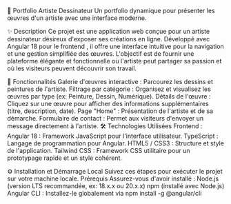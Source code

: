 🎨 Portfolio Artiste Dessinateur
Un portfolio dynamique pour présenter les œuvres d'un artiste avec une interface moderne.

✨ Description
Ce projet est une application web conçue pour un artiste dessinateur désireux d'exposer ses créations en ligne. Développé avec Angular 18 pour le frontend , il offre une interface intuitive pour la navigation et une gestion simplifiée des œuvres. L'objectif est de fournir une plateforme élégante et fonctionnelle où l'artiste peut partager sa passion et où les visiteurs peuvent découvrir son travail.

🚀 Fonctionnalités
Galerie d'œuvres interactive : Parcourez les dessins et peintures de l'artiste.
Filtrage par catégorie : Organisez et visualisez les œuvres par type (ex: Peinture, Dessin, Numérique).
Détails de l'œuvre : Cliquez sur une œuvre pour afficher des informations supplémentaires (titre, description, date).
Page "Home" : Présentation de l'artiste et de sa démarche.
Formulaire de contact : Permet aux visiteurs d'envoyer un message directement à l'artiste.
🛠️ Technologies Utilisées
Frontend :
Angular 18 : Framework JavaScript pour l'interface utilisateur.
TypeScript : Langage de programmation pour Angular.
HTML5 / CSS3 : Structure et style de l'application.
Tailwind CSS : Framework CSS utilitaire pour un prototypage rapide et un style cohérent.

⚙️ Installation et Démarrage Local
Suivez ces étapes pour exécuter le projet sur votre machine locale.
Prérequis
Assurez-vous d'avoir installé :
Node.js (version LTS recommandée, ex: 18.x.x ou 20.x.x)
npm (installé avec Node.js)
Angular CLI : Installez-le globalement via npm install -g @angular/cli

